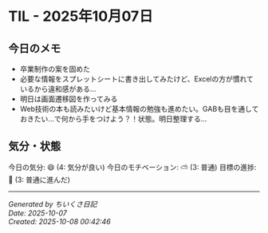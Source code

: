 # TIL - 2025年10月07日

## 今日のメモ
- 卒業制作の案を固めた
- 必要な情報をスプレットシートに書き出してみたけど、Excelの方が慣れているから違和感がある...
- 明日は画面遷移図を作ってみる
- Web技術の本も読みたいけど基本情報の勉強も進めたい。GABも目を通しておきたい...で何から手をつけよう？！状態。明日整理する...

## 気分・状態
今日の気分: 😄 (4: 気分が良い)
今日のモチベーション: ⛅ (3: 普通)
目標の進捗: 🌱 (3: 普通に進んだ)

---
*Generated by ちいくさ日記*  
*Date: 2025-10-07*  
*Created: 2025-10-08 00:42:46*
